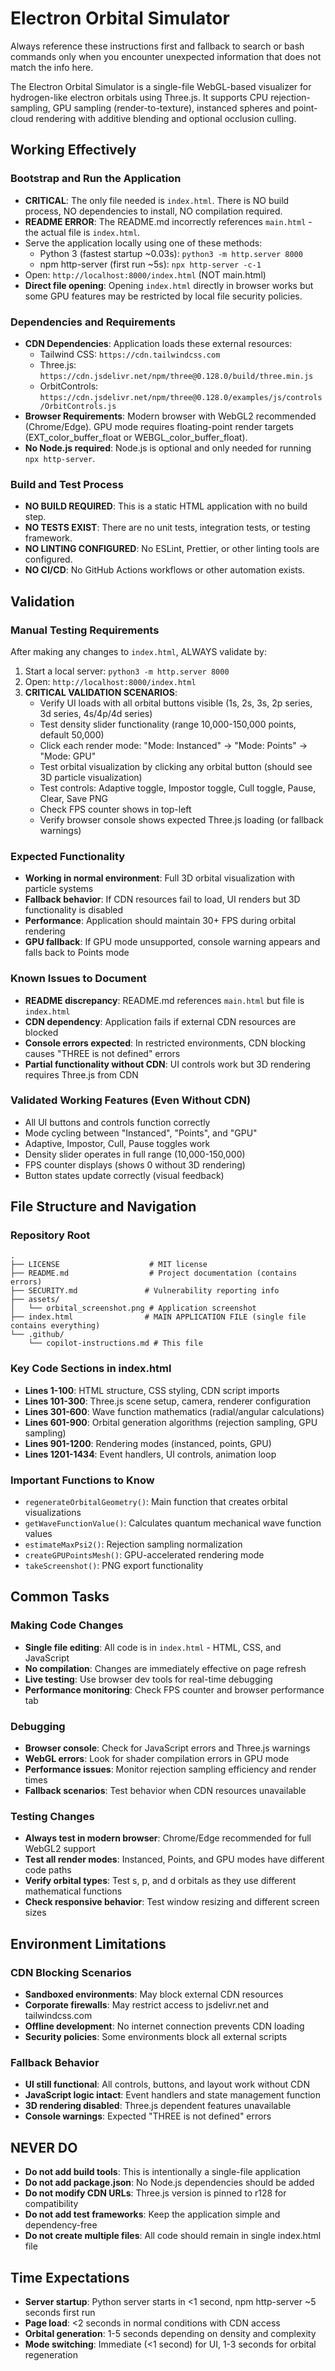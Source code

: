# Electron Orbital Simulator

Always reference these instructions first and fallback to search or bash commands only when you encounter unexpected information that does not match the info here.

The Electron Orbital Simulator is a single-file WebGL-based visualizer for hydrogen-like electron orbitals using Three.js. It supports CPU rejection-sampling, GPU sampling (render-to-texture), instanced spheres and point-cloud rendering with additive blending and optional occlusion culling.

## Working Effectively

### Bootstrap and Run the Application
- **CRITICAL**: The only file needed is `index.html`. There is NO build process, NO dependencies to install, NO compilation required.
- **README ERROR**: The README.md incorrectly references `main.html` - the actual file is `index.html`.
- Serve the application locally using one of these methods:
  - Python 3 (fastest startup ~0.03s): `python3 -m http.server 8000`
  - npm http-server (first run ~5s): `npx http-server -c-1`
- Open: `http://localhost:8000/index.html` (NOT main.html)
- **Direct file opening**: Opening `index.html` directly in browser works but some GPU features may be restricted by local file security policies.

### Dependencies and Requirements
- **CDN Dependencies**: Application loads these external resources:
  - Tailwind CSS: `https://cdn.tailwindcss.com`
  - Three.js: `https://cdn.jsdelivr.net/npm/three@0.128.0/build/three.min.js`
  - OrbitControls: `https://cdn.jsdelivr.net/npm/three@0.128.0/examples/js/controls/OrbitControls.js`
- **Browser Requirements**: Modern browser with WebGL2 recommended (Chrome/Edge). GPU mode requires floating-point render targets (EXT_color_buffer_float or WEBGL_color_buffer_float).
- **No Node.js required**: Node.js is optional and only needed for running `npx http-server`.

### Build and Test Process
- **NO BUILD REQUIRED**: This is a static HTML application with no build step.
- **NO TESTS EXIST**: There are no unit tests, integration tests, or testing framework.
- **NO LINTING CONFIGURED**: No ESLint, Prettier, or other linting tools are configured.
- **NO CI/CD**: No GitHub Actions workflows or other automation exists.

## Validation

### Manual Testing Requirements
After making any changes to `index.html`, ALWAYS validate by:
1. Start a local server: `python3 -m http.server 8000`
2. Open: `http://localhost:8000/index.html`
3. **CRITICAL VALIDATION SCENARIOS**:
   - Verify UI loads with all orbital buttons visible (1s, 2s, 3s, 2p series, 3d series, 4s/4p/4d series)
   - Test density slider functionality (range 10,000-150,000 points, default 50,000)
   - Click each render mode: "Mode: Instanced" → "Mode: Points" → "Mode: GPU"
   - Test orbital visualization by clicking any orbital button (should see 3D particle visualization)
   - Test controls: Adaptive toggle, Impostor toggle, Cull toggle, Pause, Clear, Save PNG
   - Check FPS counter shows in top-left
   - Verify browser console shows expected Three.js loading (or fallback warnings)

### Expected Functionality
- **Working in normal environment**: Full 3D orbital visualization with particle systems
- **Fallback behavior**: If CDN resources fail to load, UI renders but 3D functionality is disabled
- **Performance**: Application should maintain 30+ FPS during orbital rendering
- **GPU fallback**: If GPU mode unsupported, console warning appears and falls back to Points mode

### Known Issues to Document
- **README discrepancy**: README.md references `main.html` but file is `index.html`
- **CDN dependency**: Application fails if external CDN resources are blocked
- **Console errors expected**: In restricted environments, CDN blocking causes "THREE is not defined" errors
- **Partial functionality without CDN**: UI controls work but 3D rendering requires Three.js from CDN

### Validated Working Features (Even Without CDN)
- All UI buttons and controls function correctly
- Mode cycling between "Instanced", "Points", and "GPU"
- Adaptive, Impostor, Cull, Pause toggles work
- Density slider operates in full range (10,000-150,000)
- FPS counter displays (shows 0 without 3D rendering)
- Button states update correctly (visual feedback)

## File Structure and Navigation

### Repository Root
```
.
├── LICENSE                    # MIT license
├── README.md                  # Project documentation (contains errors)
├── SECURITY.md               # Vulnerability reporting info
├── assets/
│   └── orbital_screenshot.png # Application screenshot
├── index.html                # MAIN APPLICATION FILE (single file contains everything)
└── .github/
    └── copilot-instructions.md # This file
```

### Key Code Sections in index.html
- **Lines 1-100**: HTML structure, CSS styling, CDN script imports
- **Lines 101-300**: Three.js scene setup, camera, renderer configuration
- **Lines 301-600**: Wave function mathematics (radial/angular calculations)
- **Lines 601-900**: Orbital generation algorithms (rejection sampling, GPU sampling)
- **Lines 901-1200**: Rendering modes (instanced, points, GPU)
- **Lines 1201-1434**: Event handlers, UI controls, animation loop

### Important Functions to Know
- `regenerateOrbitalGeometry()`: Main function that creates orbital visualizations
- `getWaveFunctionValue()`: Calculates quantum mechanical wave function values
- `estimateMaxPsi2()`: Rejection sampling normalization
- `createGPUPointsMesh()`: GPU-accelerated rendering mode
- `takeScreenshot()`: PNG export functionality

## Common Tasks

### Making Code Changes
- **Single file editing**: All code is in `index.html` - HTML, CSS, and JavaScript
- **No compilation**: Changes are immediately effective on page refresh
- **Live testing**: Use browser dev tools for real-time debugging
- **Performance monitoring**: Check FPS counter and browser performance tab

### Debugging
- **Browser console**: Check for JavaScript errors and Three.js warnings
- **WebGL errors**: Look for shader compilation errors in GPU mode
- **Performance issues**: Monitor rejection sampling efficiency and render times
- **Fallback scenarios**: Test behavior when CDN resources unavailable

### Testing Changes
- **Always test in modern browser**: Chrome/Edge recommended for full WebGL2 support
- **Test all render modes**: Instanced, Points, and GPU modes have different code paths
- **Verify orbital types**: Test s, p, and d orbitals as they use different mathematical functions
- **Check responsive behavior**: Test window resizing and different screen sizes

## Environment Limitations

### CDN Blocking Scenarios
- **Sandboxed environments**: May block external CDN resources
- **Corporate firewalls**: May restrict access to jsdelivr.net and tailwindcss.com
- **Offline development**: No internet connection prevents CDN loading
- **Security policies**: Some environments block all external scripts

### Fallback Behavior
- **UI still functional**: All controls, buttons, and layout work without CDN
- **JavaScript logic intact**: Event handlers and state management function
- **3D rendering disabled**: Three.js dependent features unavailable
- **Console warnings**: Expected "THREE is not defined" errors

## NEVER DO
- **Do not add build tools**: This is intentionally a single-file application
- **Do not add package.json**: No Node.js dependencies should be added
- **Do not modify CDN URLs**: Three.js version is pinned to r128 for compatibility
- **Do not add test frameworks**: Keep the application simple and dependency-free
- **Do not create multiple files**: All code should remain in single index.html file

## Time Expectations
- **Server startup**: Python server starts in <1 second, npm http-server ~5 seconds first run
- **Page load**: <2 seconds in normal conditions with CDN access
- **Orbital generation**: 1-5 seconds depending on density and complexity
- **Mode switching**: Immediate (<1 second) for UI, 1-3 seconds for orbital regeneration